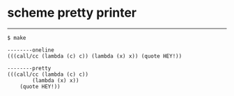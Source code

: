 # scheme pretty printer

---

```
$ make

--------oneline
(((call/cc (lambda (c) c)) (lambda (x) x)) (quote HEY!))

--------pretty
(((call/cc (lambda (c) c))
        (lambda (x) x))
    (quote HEY!))
```
